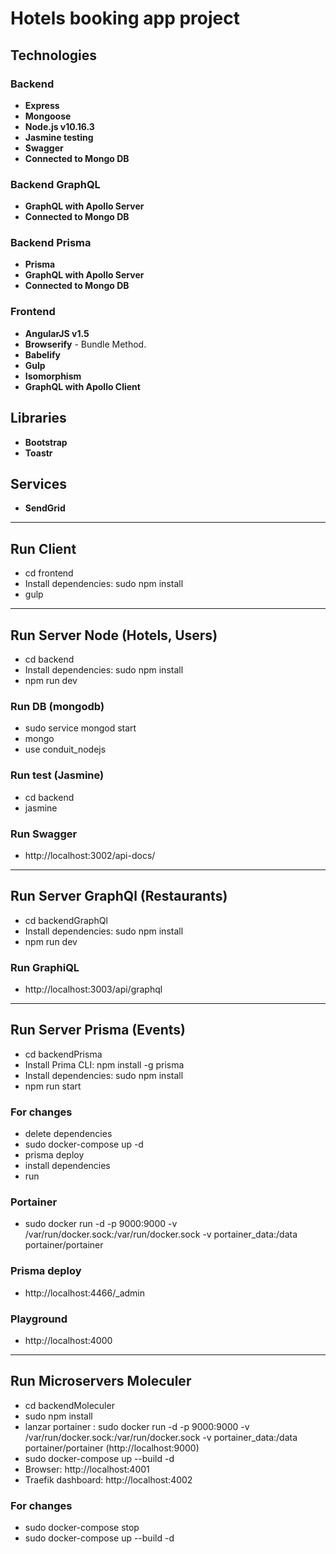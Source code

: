 # Hotels booking app project

## Technologies

### Backend

* **Express**
* **Mongoose** 
* **Node.js v10.16.3**
* **Jasmine testing**
* **Swagger**
* **Connected to Mongo DB**

### Backend GraphQL
* **GraphQL with Apollo Server**
* **Connected to Mongo DB**


### Backend Prisma
* **Prisma**
* **GraphQL with Apollo Server**
* **Connected to Mongo DB**

### Frontend

* **AngularJS v1.5**
* **Browserify** - Bundle Method.
* **Babelify**
* **Gulp**
* **Isomorphism**
* **GraphQL with Apollo Client**

## Libraries
* **Bootstrap**
* **Toastr**

## Services
* **SendGrid**

***

## Run Client
- cd frontend
- Install dependencies: sudo npm install
- gulp

***

## Run Server Node (Hotels, Users)

- cd backend
- Install dependencies: sudo npm install
- npm run dev

### Run DB (mongodb)

- sudo service mongod start
- mongo
- use conduit_nodejs

### Run test (Jasmine)

- cd backend
- jasmine

### Run Swagger

- http://localhost:3002/api-docs/

***

## Run Server GraphQl (Restaurants)

- cd backendGraphQl
- Install dependencies: sudo npm install
- npm run dev

### Run GraphiQL

- http://localhost:3003/api/graphql

***

## Run Server Prisma (Events)

- cd backendPrisma
- Install Prima CLI: npm install -g prisma
- Install dependencies: sudo npm install
- npm run start

###  For changes

- delete dependencies
- sudo docker-compose up -d
- prisma deploy
- install dependencies
- run

### Portainer

- sudo docker run -d -p 9000:9000 -v /var/run/docker.sock:/var/run/docker.sock -v portainer_data:/data portainer/portainer

### Prisma deploy

- http://localhost:4466/_admin

### Playground

- http://localhost:4000

***

## Run Microservers Moleculer

- cd backendMoleculer
- sudo npm install
- lanzar portainer : sudo docker run -d -p 9000:9000 -v /var/run/docker.sock:/var/run/docker.sock -v portainer_data:/data portainer/portainer (http://localhost:9000)
- sudo docker-compose up --build -d
- Browser: http://localhost:4001
- Traefik dashboard: http://localhost:4002

### For changes

- sudo docker-compose stop
- sudo docker-compose up --build -d







